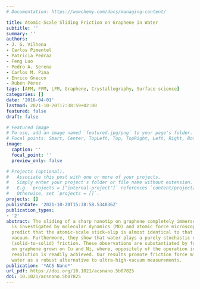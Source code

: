 ```yaml
---
# Documentation: https://wowchemy.com/docs/managing-content/

title: Atomic-Scale Sliding Friction on Graphene in Water
subtitle: ''
summary: ''
authors:
- J. G. Vilhena
- Carlos Pimentel
- Patricia Pedraz
- Feng Luo
- Pedro A. Serena
- Carlos M. Pina
- Enrico Gnecco
- Rubén Pérez
tags: [AFM, FFM, LFM, Graphene, Crystallography, Surface science]
categories: []
date: '2016-04-01'
lastmod: 2021-10-20T17:38:59+02:00
featured: false
draft: false

# Featured image
# To use, add an image named `featured.jpg/png` to your page's folder.
# Focal points: Smart, Center, TopLeft, Top, TopRight, Left, Right, BottomLeft, Bottom, BottomRight.
image:
  caption: ''
  focal_point: ''
  preview_only: false

# Projects (optional).
#   Associate this post with one or more of your projects.
#   Simply enter your project's folder or file name without extension.
#   E.g. `projects = ["internal-project"]` references `content/project/deep-learning/index.md`.
#   Otherwise, set `projects = []`.
projects: []
publishDate: '2021-10-20T15:38:58.534036Z'
publication_types:
- '2'
abstract: The sliding of a sharp nanotip on graphene completely immersed in water
  is investigated by molecular dynamics (MD) and atomic force microscopy. MD simulations
  predict that the atomic-scale stick–slip is almost identical to that found in ultrahigh
  vacuum. Furthermore, they show that water plays a purely stochastic role in sliding
  (solid-to-solid) friction. These observations are substantiated by friction measurements
  on graphene grown on Cu and Ni, where, oppositely of the operation in air, lattice
  resolution is readily achieved. Our results promote friction force microscopy in
  water as a robust alternative to ultra-high-vacuum measurements.
publication: '*ACS Nano*'
url_pdf: https://doi.org/10.1021/acsnano.5b07825
doi: 10.1021/acsnano.5b07825
---
```

